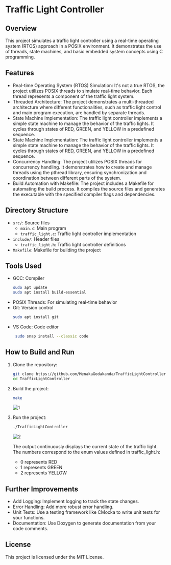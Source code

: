 # Traffic Light Controller

## Overview
This project simulates a traffic light controller using a real-time operating system (RTOS) approach in a POSIX environment. It demonstrates the use of threads, state machines, and basic embedded system concepts using C programming.

## Features
- Real-time Operating System (RTOS) Simulation: It's not a true RTOS, the project utilizes POSIX threads to simulate real-time behavior. Each thread represents a component of the traffic light system.
- Threaded Architecture: The project demonstrates a multi-threaded architecture where different functionalities, such as traffic light control and main program execution, are handled by separate threads.
- State Machine Implementation: The traffic light controller implements a simple state machine to manage the behavior of the traffic lights. It cycles through states of RED, GREEN, and YELLOW in a predefined sequence.
- State Machine Implementation: The traffic light controller implements a simple state machine to manage the behavior of the traffic lights. It cycles through states of RED, GREEN, and YELLOW in a predefined sequence.
- Concurrency Handling: The project utilizes POSIX threads for concurrency handling. It demonstrates how to create and manage threads using the pthread library, ensuring synchronization and coordination between different parts of the system.
- Build Automation with Makefile: The project includes a Makefile for automating the build process. It compiles the source files and generates the executable with the specified compiler flags and dependencies.

## Directory Structure
- `src/`: Source files
  - `main.c`: Main program
  - `traffic_light.c`: Traffic light controller implementation
- `include/`: Header files
  - `traffic_light.h`: Traffic light controller definitions
- `Makefile`: Makefile for building the project

## Tools Used
- GCC: Compiler
  ```sh
  sudo apt update
  sudo apt install build-essential
  ```
- POSIX Threads: For simulating real-time behavior
- Git: Version control
  ```sh
  sudo apt install git
  ```
- VS Code: Code editor
  ```sh
   sudo snap install --classic code
  ```

## How to Build and Run
1. Clone the repository:
    ```sh
    git clone https://github.com/MenakaGodakanda/TrafficLightController
    cd TrafficLightController
    ```
2. Build the project:
    ```sh
    make
    ```
    ![1](https://github.com/MenakaGodakanda/TrafficLightController/assets/156875412/45393b81-4ef3-43a1-9a7b-2a57270c42d8)

3. Run the project:
    ```sh
    ./TrafficLightController
    ```
    ![2](https://github.com/MenakaGodakanda/TrafficLightController/assets/156875412/b07e9ebb-880c-44aa-8fdb-4f6dd3cbc35d)

    The output continuously displays the current state of the traffic light. The numbers correspond to the enum values defined in traffic_light.h:
     - 0 represents RED
     - 1 represents GREEN
     - 2 represents YELLOW

## Further Improvements
- Add Logging: Implement logging to track the state changes.
- Error Handling: Add more robust error handling.
- Unit Tests: Use a testing framework like CMocka to write unit tests for your functions.
- Documentation: Use Doxygen to generate documentation from your code comments.

## License
This project is licensed under the MIT License.
